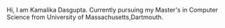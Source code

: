 Hi, I am Kamalika Dasgupta.
Currently pursuing my Master's in Computer Science from University of Massachusetts,Dartmouth.



